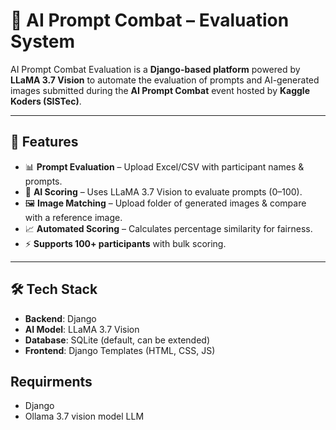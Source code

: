 # 🤖 AI Prompt Combat – Evaluation System  

AI Prompt Combat Evaluation is a **Django-based platform** powered by **LLaMA 3.7 Vision** to automate the evaluation of prompts and AI-generated images submitted during the **AI Prompt Combat** event hosted by **Kaggle Koders (SISTec)**.  

---

## 🚀 Features  
- 📊 **Prompt Evaluation** – Upload Excel/CSV with participant names & prompts.  
- 🤖 **AI Scoring** – Uses LLaMA 3.7 Vision to evaluate prompts (0–100).  
- 🖼️ **Image Matching** – Upload folder of generated images & compare with a reference image.  
- 📈 **Automated Scoring** – Calculates percentage similarity for fairness.  
- ⚡ **Supports 100+ participants** with bulk scoring.  

---

## 🛠️ Tech Stack  
- **Backend**: Django  
- **AI Model**: LLaMA 3.7 Vision  
- **Database**: SQLite (default, can be extended)  
- **Frontend**: Django Templates (HTML, CSS, JS)  

## Requirments
- Django
- Ollama 3.7 vision model LLM
